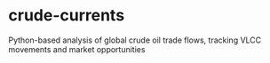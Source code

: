 # crude-currents
Python-based analysis of global crude oil trade flows, tracking VLCC movements and market opportunities
